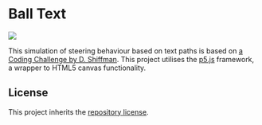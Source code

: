 # Ball Text

[![](https://img.shields.io/static/v1.svg?label=View&message=demo&color=f7df1f&style=for-the-badge&logo=javascript)](https://nebbles.github.io/js-sandbox/p5js-balltext)

This simulation of steering behaviour based on text paths is based on [a Coding Challenge by D. Shiffman](https://www.youtube.com/watch?v=4hA7G3gup-4). This project utilises the [p5.js](https://p5js.org) framework, a wrapper to HTML5 canvas functionality. 

## License

This project inherits the [repository license](../README.md#license).
